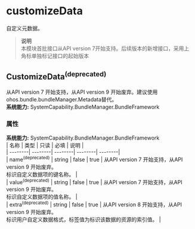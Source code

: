 # customizeData    
自定义元数据。  
> **说明**   
>本模块首批接口从API version 7开始支持。后续版本的新增接口，采用上角标单独标记接口的起始版本  
    
## CustomizeData<sup>(deprecated)</sup>    
从API version 7 开始支持，从API version 9 开始废弃。建议使用ohos.bundle.bundleManager.Metadata替代。  
 **系统能力:**  SystemCapability.BundleManager.BundleFramework    
### 属性    
 **系统能力:**  SystemCapability.BundleManager.BundleFramework    
| 名称 | 类型 | 只读 | 必填 | 说明 |  
| --------| --------| --------| --------| --------|  
| name<sup>(deprecated)</sup> | string | false | true | 从API version 7 开始支持，从API version 9 开始废弃。<br>标识自定义数据项的键名称。 |  
| value<sup>(deprecated)</sup> | string | false | true | 从API version 7 开始支持，从API version 9 开始废弃。<br>标识自定义数据项的值名称。 |  
| extra<sup>(deprecated)</sup> | string | false | true | 从API version 8 开始支持，从API version 9 开始废弃。<br>标识用户自定义数据格式，标签值为标识该数据的资源的索引值。 |  
